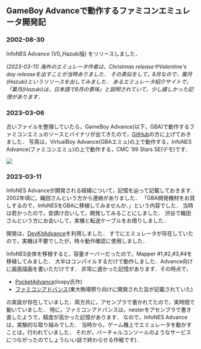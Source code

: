 ## GameBoy Advanceで動作するファミコンエミュレータ開発記

### 2002-08-30

InfoNES Advance (V0_Hazuki版) をリリースしました．

_(2023-03-11) 海外のエミュレータ作者は，Christmas releaseやValentine's day releaseを出すことが当時ありました．
その真似をして，8月なので，葉月(Hazuki)というリリースを出してみました．
あるエミュレータ紹介サイトで，「葉月(Hazuki)は，日本語で8月の意味」と説明されていて，少し嬉しかった記憶があります．_

### 2023-03-06

古いファイルを整理していたら，GameBoy Advance(以下，GBA)で動作するファミコンエミュのソースとバイナリが出てきたので，[GitHub](https://github.com/jay-kumogata/InfoNES/tree/master/gba)の方に上げておきました．
写真は，VirtualBoy Advance(GBAエミュ)の上で動作する，InfoNES Advance(ファミコンエミュ)の上で動作する，CMC '99 Stars SE(デモ)です．

![](https://github.com/jay-kumogata/InfoNES/blob/master/screenshots/infones_gba.png)

### 2023-03-11

InfoNES Advanceが開発される経緯について，記憶を辿って記載しておきます．
2002年頃に，織田さんという方から連絡がありました．
「GBA開発機材をお貸しするので，InfoNESをGBAに移植してみませんか．」という内容でした．
当時は若かったので，安請け合いして，開発してみることにしました．
渋谷で織田さんという方にお会いして，実機と転送ケーブルをお借りしました．

開発は，[DevKitAdvance](https://devkitadv.sourceforge.net/)を利用しました．
すでにエミュレータが存在していたので，実機は不要でしたが，時々動作確認に使用しました．

InfoNES全体を移植すると，容量オーバーだったので，Mapper #1,#2,#3,#4を移植してみました．
大半はコンパイルするだけで動作しました．Advance向けに画面描画を書いただけです．
非常に遅かった記憶があります．その時点で，

- [PocketAdvance](http://nes.pocketheaven.com/)(loopy氏作)
- [ファミコンアドバンス](fca.ath.cx)(東大駒場祭り向けに開発された旨が記載されていた)

の実装が存在していました．両方共に，アセンブラで書かれてたので，実時間で動いていました．
特に，ファミコンアドバンスは，nesterをアセンブラで書き直したようで，精度が高かった記憶があります．
なので，InfoNES Advanceは，実験的な取り組みでした．
当時から，ゲーム機上でエミュレータを動かすことは，行われていました．
それが，バーチャルコンソールのようなサービスにつながったのでしょう(いい話で終わらせる作戦です)．

